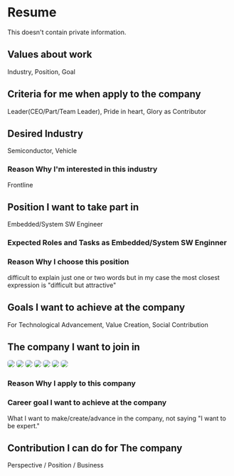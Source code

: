 # Resume
This doesn't contain private information.

## Values about work

Industry, Position, Goal

## Criteria for me when apply to the company

Leader(CEO/Part/Team Leader), Pride in heart, Glory as Contributor

## Desired Industry

Semiconductor, Vehicle

### Reason Why I'm interested in this industry

Frontline

## Position I want to take part in

Embedded/System SW Engineer

### Expected Roles and Tasks as Embedded/System SW Enginner

### Reason Why I choose this position

difficult to explain just one or two words but in my case the most closest expression is "difficult but attractive"

## Goals I want to achieve at the company

For Technological Advancement, Value Creation, Social Contribution

## The company I want to join in

<p>
<img src="https://img.shields.io/badge/Samsung Electronics-1428A0?style=for-the-badge&logo=Samsung&logoColor=white" style="border-radius:5px"/>
<img src="https://img.shields.io/badge/Hyundai Autoever-002C5E?style=for-the-badge&logo=Hyundai&logoColor=white" style="border-radius:5px"/>
<img src="https://img.shields.io/badge/SK Telecom-DD0700?style=for-the-badge&logoColor=white" style="border-radius:5px"/>
<img src="https://img.shields.io/badge/LG Electronics-A50034?style=for-the-badge&logo=LG&logoColor=white" style="border-radius:5px"/>
<img src="https://img.shields.io/badge/DEEPX-007CFF?style=for-the-badge&logoColor=white" style="border-radius:5px"/>
<img src="https://img.shields.io/badge/Kia-05141F?style=for-the-badge&logo=Kia&logoColor=white" style="border-radius:5px"/>
<img src="https://img.shields.io/badge/FuriosaAI-FF0000?style=for-the-badge&logoColor=white" style="border-radius:5px"/>

</p>

### Reason Why I apply to this company

### Career goal I want to achieve at the company
What I want to make/create/advance in the company, not saying "I want to be expert."

## Contribution I can do for The company

Perspective / Position / Business 
